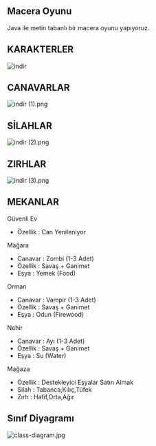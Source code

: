 Macera Oyunu
-

Java ile metin tabanlı bir macera oyunu yapıyoruz.

KARAKTERLER
-

![indir](https://github.com/mertcan-taskiran/AdventureGame/assets/65121494/41e26b53-d143-4394-98f1-3df0ce12bd3c)


CANAVARLAR
-

![indir (1).png](..%2F..%2Findir%20%281%29.png)

SİLAHLAR
-

![indir (2).png](..%2F..%2Findir%20%282%29.png)

ZIRHLAR
-

![indir (3).png](..%2F..%2Findir%20%283%29.png)

MEKANLAR
-

Güvenli Ev

- Özellik : Can Yenileniyor

Mağara

- Canavar : Zombi (1-3 Adet)
- Özellik : Savaş + Ganimet
- Eşya : Yemek (Food)

Orman

- Canavar : Vampir (1-3 Adet)
- Özellik : Savaş + Ganimet
- Eşya : Odun (Firewood)

Nehir

- Canavar : Ayı (1-3 Adet)
- Özellik : Savaş + Ganimet
- Eşya : Su (Water)


Mağaza

- Özellik : Destekleyici Eşyalar Satın Almak
- Silah : Tabanca,Kılıç,Tüfek
- Zırh : Hafif,Orta,Ağır

Sınıf Diyagramı
-
![class-diagram.jpg](..%2F..%2Fclass-diagram.jpg)
